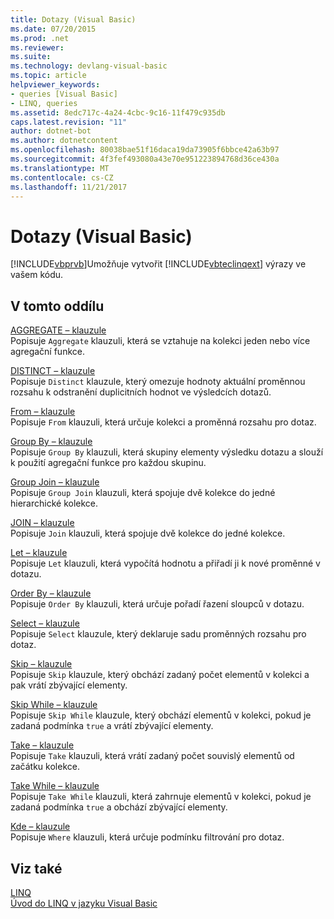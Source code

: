 ```yaml
---
title: Dotazy (Visual Basic)
ms.date: 07/20/2015
ms.prod: .net
ms.reviewer: 
ms.suite: 
ms.technology: devlang-visual-basic
ms.topic: article
helpviewer_keywords:
- queries [Visual Basic]
- LINQ, queries
ms.assetid: 8edc717c-4a24-4cbc-9c16-11f479c935db
caps.latest.revision: "11"
author: dotnet-bot
ms.author: dotnetcontent
ms.openlocfilehash: 80038bae51f16daca19da73905f6bbce42a63b97
ms.sourcegitcommit: 4f3fef493080a43e70e951223894768d36ce430a
ms.translationtype: MT
ms.contentlocale: cs-CZ
ms.lasthandoff: 11/21/2017
---
```

# <a name="queries-visual-basic"></a>Dotazy (Visual Basic)
[!INCLUDE[vbprvb](~/includes/vbprvb-md.md)]Umožňuje vytvořit [!INCLUDE[vbteclinqext](~/includes/vbteclinqext-md.md)] výrazy ve vašem kódu.  
  
## <a name="in-this-section"></a>V tomto oddílu  
 [AGGREGATE – klauzule](../../../visual-basic/language-reference/queries/aggregate-clause.md)  
 Popisuje `Aggregate` klauzuli, která se vztahuje na kolekci jeden nebo více agregační funkce.  
  
 [DISTINCT – klauzule](../../../visual-basic/language-reference/queries/distinct-clause.md)  
 Popisuje `Distinct` klauzule, který omezuje hodnoty aktuální proměnnou rozsahu k odstranění duplicitních hodnot ve výsledcích dotazů.  
  
 [From – klauzule](../../../visual-basic/language-reference/queries/from-clause.md)  
 Popisuje `From` klauzuli, která určuje kolekci a proměnná rozsahu pro dotaz.  
  
 [Group By – klauzule](../../../visual-basic/language-reference/queries/group-by-clause.md)  
 Popisuje `Group By` klauzuli, která skupiny elementy výsledku dotazu a slouží k použití agregační funkce pro každou skupinu.  
  
 [Group Join – klauzule](../../../visual-basic/language-reference/queries/group-join-clause.md)  
 Popisuje `Group Join` klauzuli, která spojuje dvě kolekce do jedné hierarchické kolekce.  
  
 [JOIN – klauzule](../../../visual-basic/language-reference/queries/join-clause.md)  
 Popisuje `Join` klauzuli, která spojuje dvě kolekce do jedné kolekce.  
  
 [Let – klauzule](../../../visual-basic/language-reference/queries/let-clause.md)  
 Popisuje `Let` klauzuli, která vypočítá hodnotu a přiřadí ji k nové proměnné v dotazu.  
  
 [Order By – klauzule](../../../visual-basic/language-reference/queries/order-by-clause.md)  
 Popisuje `Order By` klauzuli, která určuje pořadí řazení sloupců v dotazu.  
  
 [Select – klauzule](../../../visual-basic/language-reference/queries/select-clause.md)  
 Popisuje `Select` klauzule, který deklaruje sadu proměnných rozsahu pro dotaz.  
  
 [Skip – klauzule](../../../visual-basic/language-reference/queries/skip-clause.md)  
 Popisuje `Skip` klauzule, který obchází zadaný počet elementů v kolekci a pak vrátí zbývající elementy.  
  
 [Skip While – klauzule](../../../visual-basic/language-reference/queries/skip-while-clause.md)  
 Popisuje `Skip While` klauzule, který obchází elementů v kolekci, pokud je zadaná podmínka `true` a vrátí zbývající elementy.  
  
 [Take – klauzule](../../../visual-basic/language-reference/queries/take-clause.md)  
 Popisuje `Take` klauzuli, která vrátí zadaný počet souvislý elementů od začátku kolekce.  
  
 [Take While – klauzule](../../../visual-basic/language-reference/queries/take-while-clause.md)  
 Popisuje `Take While` klauzuli, která zahrnuje elementů v kolekci, pokud je zadaná podmínka `true` a obchází zbývající elementy.  
  
 [Kde – klauzule](../../../visual-basic/language-reference/queries/where-clause.md)  
 Popisuje `Where` klauzuli, která určuje podmínku filtrování pro dotaz.  
  
## <a name="see-also"></a>Viz také  
 [LINQ](../../../visual-basic/programming-guide/language-features/linq/index.md)  
 [Úvod do LINQ v jazyku Visual Basic](../../../visual-basic/programming-guide/language-features/linq/introduction-to-linq.md)
